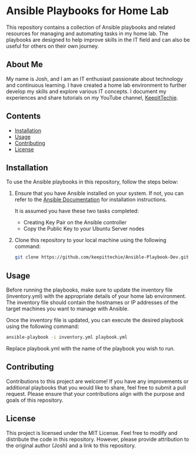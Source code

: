 # Ansible Playbooks for Home Lab

This repository contains a collection of Ansible playbooks and related resources for managing and automating tasks in my home lab. The playbooks are designed to help improve skills in the IT field and can also be useful for others on their own journey.

## About Me

My name is Josh, and I am an IT enthusiast passionate about technology and continuous learning. I have created a home lab environment to further develop my skills and explore various IT concepts. I document my experiences and share tutorials on my YouTube channel, [KeepItTechie](https://www.youtube.com/KeepItTechie).

## Contents

- [Installation](#installation)
- [Usage](#usage)
- [Contributing](#contributing)
- [License](#license)

## Installation

To use the Ansible playbooks in this repository, follow the steps below:

1. Ensure that you have Ansible installed on your system. If not, you can refer to the [Ansible Documentation](https://docs.ansible.com/ansible/latest/installation_guide/index.html) for installation instructions.

   It is assumed you have these two tasks completed:
      - Creating Key Pair on the Ansible controller
      - Copy the Public Key to your Ubuntu Server nodes

3. Clone this repository to your local machine using the following command:

   ```bash
   git clone https://github.com/keepittechie/Ansible-Playbook-Dev.git
   ```
## Usage

Before running the playbooks, make sure to update the inventory file (inventory.yml) with the appropriate details of your home lab environment. The inventory file should contain the hostnames or IP addresses of the target machines you want to manage with Ansible.

Once the inventory file is updated, you can execute the desired playbook using the following command:

  ```bash
  ansible-playbook -i inventory.yml playbook.yml
  ```

Replace playbook.yml with the name of the playbook you wish to run.

## Contributing

Contributions to this project are welcome! If you have any improvements or additional playbooks that you would like to share, feel free to submit a pull request. Please ensure that your contributions align with the purpose and goals of this repository.

## License
This project is licensed under the MIT License. Feel free to modify and distribute the code in this repository. However, please provide attribution to the original author (Josh) and a link to this repository.
